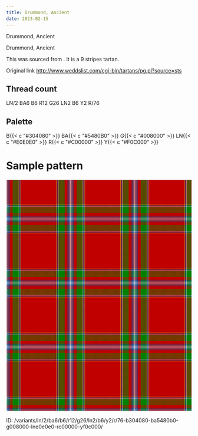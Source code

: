 ```yaml
---
title: Drummond, Ancient
date: 2023-02-15
---
```

Drummond, Ancient

Drummond, Ancient

This was sourced from <no value>.  It is a 9 stripes tartan.

Original link http://www.weddslist.com/cgi-bin/tartans/pg.pl?source=sts

## Thread count
LN/2 BA6 B6 R12 G26 LN2 B6 Y2 R/76

## Palette
B{{< c "#304080" >}} BA{{< c "#5480B0" >}} G{{< c "#008000" >}} LN{{< c "#E0E0E0" >}} R{{< c "#C00000" >}} Y{{< c "#F0C000" >}}

# Sample pattern

![Tartan detail](tartan.png "LN/2 BA6 B6 R12 G26 LN2 B6 Y2 R/76 tartan")

ID: /variants/ln/2/ba6/b6/r12/g26/ln2/b6/y2/r/76-b304080-ba5480b0-g008000-lne0e0e0-rc00000-yf0c000/
